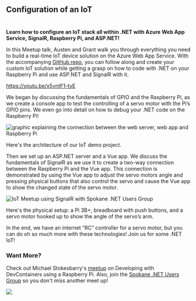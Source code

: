 

## Configuration of an IoT
#
**Learn how to configure an IoT stack all within .NET with Azure Web App Service, SignalR, Raspberry Pi, and ASP.NET!**

In this Meetup talk, Austen and Grant walk you through everything you need to build a real-time IoT device solution on the Azure Web App Service. With the accompanying [GitHub repo](https://github.com/IntelliTect-Samples/RaspiDotNetIoT), you can follow along and create your custom IoT solution while getting a grasp on how to code with .NET on your Raspberry Pi and use ASP.NET and SignalR with it.

https://youtu.be/x5vntF1-tyE

We began by discussing the fundamentals of GPIO and the Raspberry Pi, as we create a console app to test the controlling of a servo motor with the Pi’s GPIO pins. We even go into detail on how to debug your .NET code on the Raspberry Pi!

![graphic explaining the connection between the web server, web app and Raspberry Pi](https://intellitect.com/wp-content/uploads/2021/06/IoT-Meetup-1.png "Video: Real-Time IoT with .NET and Raspberry Pi")

Here's the architecture of our IoT demo project.

Then we set up an ASP.NET server and a Vue app. We discuss the fundamentals of SignalR as we use it to create a two-way connection between the Raspberry Pi and the Vue app. This connection is demonstrated by using the Vue app to adjust the servo motors angle and pressing physical buttons that also control the servo and cause the Vue app to show the changed state of the servo motor.

![IoT Meetup using SignalR with Spokane .NET Users Group](https://intellitect.com/wp-content/uploads/2021/06/IoT-Meetup-2.png "Video: Real-Time IoT with .NET and Raspberry Pi")

Here's the physical setup: a Pi 3B+, breadboard with push buttons, and a servo motor hooked up to show the angle of the servo’s arm.

In the end, we have an internet “RC” controller for a servo motor, but you can do oh so much more with these technologies! Join us for some .NET IoT!

### Want More?

Check out Michael Stokesbarry's [meetup](/video-devcontainers/) on Developing with DevContainers using a Raspberry Pi. Also, join the [Spokane .NET Users Group](https://www.meetup.com/Spokane-DevOps-Meetup/) so you don't miss another meet up!

![](https://intellitect.com/wp-content/uploads/2021/04/Blog-job-ad-1024x127.png)
